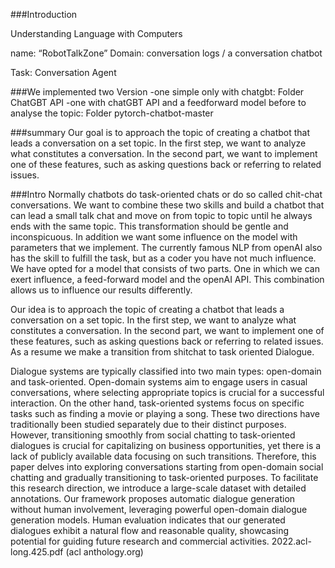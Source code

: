 ###Introduction

Understanding Language with Computers

name: “RobotTalkZone”
Domain: conversation logs / a conversation chatbot

Task: Conversation Agent

###We implemented two Version 
-one simple only with chatgbt: Folder ChatGBT API
-one with chatGBT API and a feedforward model before to analyse the topic: Folder pytorch-chatbot-master


###summary
Our goal is to approach the topic of creating a chatbot that leads a conversation on a set
topic. In the first step, we want to analyze what constitutes a conversation. In the second
part, we want to implement one of these features, such as asking questions back or referring
to related issues.

###Intro
Normally chatbots do task-oriented chats or do so called chit-chat conversations.
We want to combine these two skills and build a chatbot that can lead a small talk chat and move on from topic to topic until he always ends with the same topic. This transformation should be gentle and inconspicuous. In addition we want some influence on the model with parameters that we implement. The currently famous NLP from openAI also has the skill to fulfill the task, but as a coder you have not much influence. We have opted for a model that consists of two parts. One in which we can exert influence, a feed-forward model and the openAI API. This combination allows us to influence our results differently. 

Our idea is to approach the topic of creating a chatbot that leads a conversation on a set topic. In the first step, we want to analyze what constitutes a conversation. In the second part, we want to implement one of these features, such as asking questions back or referring to related issues. 
As a resume we make a transition from shitchat to task oriented Dialogue.

Dialogue systems are typically classified into two main types: open-domain and task-oriented. Open-domain systems aim to engage users in casual conversations, where selecting appropriate topics is crucial for a successful interaction. On the other hand, task-oriented systems focus on specific tasks such as finding a movie or playing a song. These two directions have traditionally been studied separately due to their distinct purposes. However, transitioning smoothly from social chatting to task-oriented dialogues is crucial for capitalizing on business opportunities, yet there is a lack of publicly available data focusing on such transitions. 
Therefore, this paper delves into exploring conversations starting from open-domain social chatting and gradually transitioning to task-oriented purposes. To facilitate this research direction, we introduce a large-scale dataset with detailed annotations. Our framework proposes automatic dialogue generation without human involvement, leveraging powerful open-domain dialogue generation models. Human evaluation indicates that our generated dialogues exhibit a natural flow and reasonable quality, showcasing potential for guiding future research and commercial activities. 2022.acl-long.425.pdf (acl anthology.org)
